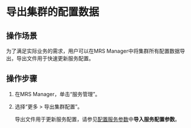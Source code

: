 # 导出集群的配置数据<a name="ZH-CN_TOPIC_0174499434"></a>

## 操作场景<a name="zh-cn_topic_0043091758_section5722711895543"></a>

为了满足实际业务的需求，用户可以在MRS Manager中将集群所有配置数据导出，导出文件用于快速更新服务配置。

## 操作步骤<a name="zh-cn_topic_0043091758_section4048522795632"></a>

1.  在MRS Manager，单击“服务管理”。
2.  选择“更多 \> 导出集群配置”。

    导出文件用于更新服务配置，请参见[配置服务参数](配置服务参数-111.md#ZH-CN_TOPIC_0174499422)中**导入服务配置参数**。


